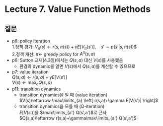 # Lecture 7. Value Function Methods

## 질문
- p6: policy iteration  
  1.정책 평가:
  $V_\pi(s)\leftarrow r(s,\pi(s))+\gamma E\left[V_\pi(s')\right], \quad s'\sim p(s'|s,\pi(s))$$  
  2.정책 개선:
  $\pi\leftarrow$ greedy policy for $A^\pi(s,a)$  
- p6: Sutton 교재(4.3절)에서는 $Q(s,a)$ 대신 $V(s)$를 사용했음  
  - 환경의 dynamic을 알면 $V(s)$에서 $Q(s,a)$를 계산할 수 있으므로  
- p7: value iteration    
  $Q(s,a)\leftarrow r(s,a)+\gamma E[V(s')]$    
  $V(s)\leftarrow \max_a Q(s,a)$
- p11: transition dynamics
  - transition dynamics을 알 때 (value iteration)  
    $V(s)\leftarrow \max\limits_{a} \left[ r(s,a)+\gamma E[V(s')] \right]$
  - transition dynamics을 모를 때 (Q-iteration)  
    $E[V(s')]$을 $\max\limits_{a'} Q(s',a')$로 근사  
    $Q(s,a)\leftarrow r(s,a)+\gamma\max\limits_{a'} Q(s',a')$
  


